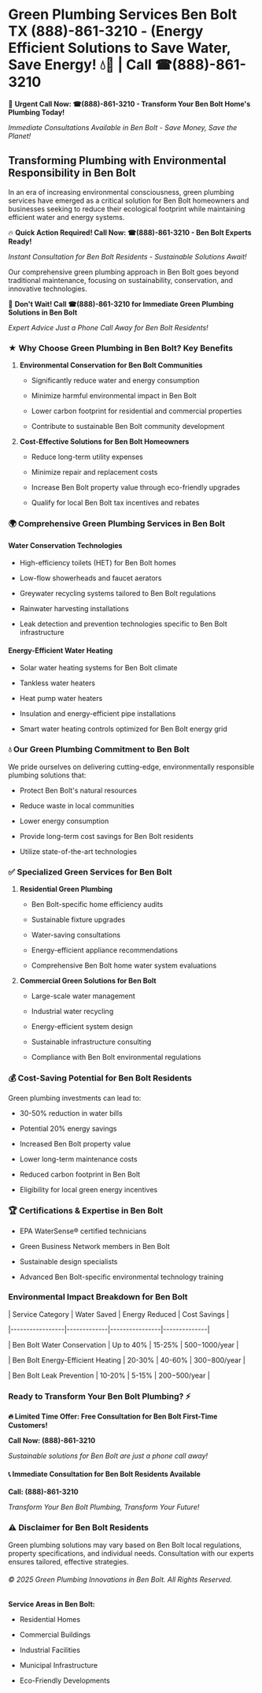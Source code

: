 # Green Plumbing Services Ben Bolt TX (888)-861-3210 - (Energy Efficient Solutions to Save Water, Save Energy! 💧🌿 | Call ☎(888)-861-3210

🚨 **Urgent Call Now: ☎(888)-861-3210 - Transform Your Ben Bolt Home's Plumbing Today!**
*Immediate Consultations Available in Ben Bolt - Save Money, Save the Planet!*

## Transforming Plumbing with Environmental Responsibility in Ben Bolt

In an era of increasing environmental consciousness, green plumbing services have emerged as a critical solution for Ben Bolt homeowners and businesses seeking to reduce their ecological footprint while maintaining efficient water and energy systems. 

🔥 **Quick Action Required! Call Now: ☎(888)-861-3210 - Ben Bolt Experts Ready!**
*Instant Consultation for Ben Bolt Residents - Sustainable Solutions Await!*

Our comprehensive green plumbing approach in Ben Bolt goes beyond traditional maintenance, focusing on sustainability, conservation, and innovative technologies.

🚨 **Don't Wait! Call ☎(888)-861-3210 for Immediate Green Plumbing Solutions in Ben Bolt**
*Expert Advice Just a Phone Call Away for Ben Bolt Residents!*

### ★ Why Choose Green Plumbing in Ben Bolt? Key Benefits

1. **Environmental Conservation for Ben Bolt Communities** 
   - Significantly reduce water and energy consumption
   - Minimize harmful environmental impact in Ben Bolt
   - Lower carbon footprint for residential and commercial properties
   - Contribute to sustainable Ben Bolt community development

2. **Cost-Effective Solutions for Ben Bolt Homeowners** 
   - Reduce long-term utility expenses
   - Minimize repair and replacement costs
   - Increase Ben Bolt property value through eco-friendly upgrades
   - Qualify for local Ben Bolt tax incentives and rebates

### 🌍 Comprehensive Green Plumbing Services in Ben Bolt

#### Water Conservation Technologies
- High-efficiency toilets (HET) for Ben Bolt homes
- Low-flow showerheads and faucet aerators
- Greywater recycling systems tailored to Ben Bolt regulations
- Rainwater harvesting installations
- Leak detection and prevention technologies specific to Ben Bolt infrastructure

#### Energy-Efficient Water Heating
- Solar water heating systems for Ben Bolt climate
- Tankless water heaters
- Heat pump water heaters
- Insulation and energy-efficient pipe installations
- Smart water heating controls optimized for Ben Bolt energy grid

### 💧 Our Green Plumbing Commitment to Ben Bolt

We pride ourselves on delivering cutting-edge, environmentally responsible plumbing solutions that:
- Protect Ben Bolt's natural resources
- Reduce waste in local communities
- Lower energy consumption
- Provide long-term cost savings for Ben Bolt residents
- Utilize state-of-the-art technologies

### ✅ Specialized Green Services for Ben Bolt

1. **Residential Green Plumbing**
   - Ben Bolt-specific home efficiency audits
   - Sustainable fixture upgrades
   - Water-saving consultations
   - Energy-efficient appliance recommendations
   - Comprehensive Ben Bolt home water system evaluations

2. **Commercial Green Solutions for Ben Bolt**
   - Large-scale water management
   - Industrial water recycling
   - Energy-efficient system design
   - Sustainable infrastructure consulting
   - Compliance with Ben Bolt environmental regulations

### 💰 Cost-Saving Potential for Ben Bolt Residents

Green plumbing investments can lead to:
- 30-50% reduction in water bills
- Potential 20% energy savings
- Increased Ben Bolt property value
- Lower long-term maintenance costs
- Reduced carbon footprint in Ben Bolt
- Eligibility for local green energy incentives

### 🏆 Certifications & Expertise in Ben Bolt

- EPA WaterSense® certified technicians
- Green Business Network members in Ben Bolt
- Sustainable design specialists
- Advanced Ben Bolt-specific environmental technology training

### Environmental Impact Breakdown for Ben Bolt

| Service Category | Water Saved | Energy Reduced | Cost Savings |
|-----------------|-------------|----------------|--------------|
| Ben Bolt Water Conservation | Up to 40% | 15-25% | $500-$1000/year |
| Ben Bolt Energy-Efficient Heating | 20-30% | 40-60% | $300-$800/year |
| Ben Bolt Leak Prevention | 10-20% | 5-15% | $200-$500/year |

### Ready to Transform Your Ben Bolt Plumbing? ⚡

**🔥 Limited Time Offer: Free Consultation for Ben Bolt First-Time Customers!**

**Call Now: (888)-861-3210**
*Sustainable solutions for Ben Bolt are just a phone call away!*

#### 📞 Immediate Consultation for Ben Bolt Residents Available

**Call: (888)-861-3210**
*Transform Your Ben Bolt Plumbing, Transform Your Future!*

### ⚠️ Disclaimer for Ben Bolt Residents

Green plumbing solutions may vary based on Ben Bolt local regulations, property specifications, and individual needs. Consultation with our experts ensures tailored, effective strategies.

###### © 2025 Green Plumbing Innovations in Ben Bolt. All Rights Reserved.

**Service Areas in Ben Bolt:** 
- Residential Homes
- Commercial Buildings
- Industrial Facilities
- Municipal Infrastructure
- Eco-Friendly Developments